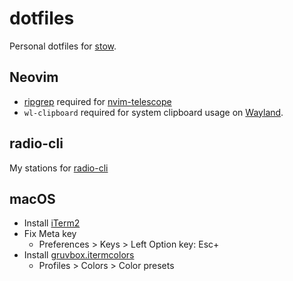 # dotfiles

Personal dotfiles for [stow](https://www.gnu.org/software/stow/).

## Neovim
- [ripgrep](https://github.com/BurntSushi/ripgrep) required for [nvim-telescope](https://github.com/nvim-telescope/telescope.nvim)
- `wl-clipboard` required for system clipboard usage on [Wayland](https://en.wikipedia.org/wiki/Wayland_(protocol)).

## radio-cli
My stations for [radio-cli](https://github.com/margual56/radio-cli)

## macOS
- Install [iTerm2](https://iterm2.com/)
- Fix Meta key    
    - Preferences > Keys > Left Option key: Esc+
- Install [gruvbox.itermcolors](https://github.com/herrbischoff/iterm2-gruvbox)
    - Profiles > Colors > Color presets

